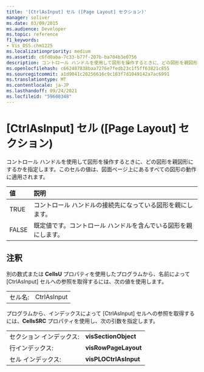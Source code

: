 ```yaml
---
title: '[CtrlAsInput] セル ([Page Layout] セクション)'
manager: soliver
ms.date: 03/09/2015
ms.audience: Developer
ms.topic: reference
f1_keywords:
- Vis_DSS.chm1225
ms.localizationpriority: medium
ms.assetid: c6fd0aba-7c33-b77f-207b-ba704b3e0756
description: コントロール ハンドルを使用して図形を操作するときに、どの図形を親図形にするかを指定します。このセルの値は、図面ページ上にあるすべての図形の動作に適用されます。
ms.openlocfilehash: c662407838baa7276e7fedb23c1f5ff63821c855
ms.sourcegitcommit: a1d9041c20256616c9c183f7d1049142a7ac6991
ms.translationtype: MT
ms.contentlocale: ja-JP
ms.lasthandoff: 09/24/2021
ms.locfileid: "59608348"
---
```

# <a name="ctrlasinput-cell-page-layout-section"></a>[CtrlAsInput] セル ([Page Layout] セクション)

コントロール ハンドルを使用して図形を操作するときに、どの図形を親図形にするかを指定します。このセルの値は、図面ページ上にあるすべての図形の動作に適用されます。
  
|**値**|**説明**|
|:-----|:-----|
| TRUE  <br/> | コントロール ハンドルの接続先になっている図形を親にします。  <br/> |
| FALSE  <br/> | 既定値です。コントロール ハンドルを含んでいる図形を親にします。  <br/> |
   
## <a name="remarks"></a>注釈

別の数式または **CellsU** プロパティを使用したプログラムから、名前によって [CtrlAsInput] セルへの参照を取得するには、次の値を使用します。 
  
|||
|:-----|:-----|
| セル名:  <br/> | CtrlAsInput  <br/> |
   
プログラムから、インデックスによって [CtrlAsInput] セルへの参照を取得するには、**CellsSRC** プロパティを使用し、次の引数を指定します。 
  
|||
|:-----|:-----|
| セクション インデックス:  <br/> |**visSectionObject** <br/> |
| 行インデックス:  <br/> |**visRowPageLayout** <br/> |
| セル インデックス:  <br/> |**visPLOCtrlAsInput** <br/> |
   

